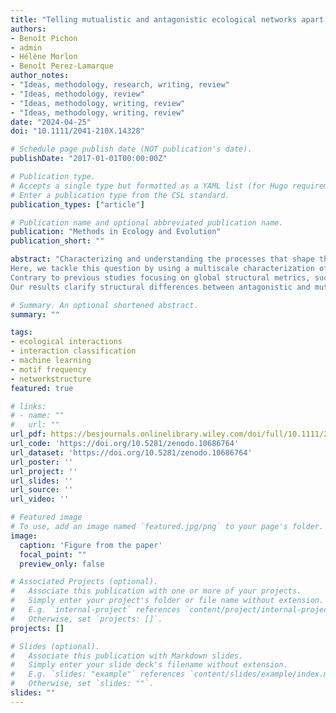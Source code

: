 ```yaml
---
title: "Telling mutualistic and antagonistic ecological networks apart by learning their multiscale structure"
authors:
- Benoît Pichon
- admin
- Hélène Morlon
- Benoît Perez-Lamarque
author_notes:
- "Ideas, methodology, research, writing, review"
- "Ideas, methodology, review"
- "Ideas, methodology, writing, review"
- "Ideas, methodology, writing, review"
date: "2024-04-25"
doi: "10.1111/2041-210X.14328"

# Schedule page publish date (NOT publication's date).
publishDate: "2017-01-01T00:00:00Z"

# Publication type.
# Accepts a single type but formatted as a YAML list (for Hugo requirements).
# Enter a publication type from the CSL standard.
publication_types: ["article"]

# Publication name and optional abbreviated publication name.
publication: "Methods in Ecology and Evolution"
publication_short: ""

abstract: "Characterizing and understanding the processes that shape the structure of ecological networks, which represent who interacts with whom in a community, has many implications in ecology, evolutionary biology and conservation. A highly debated question is whether and how the structure of a bipartite ecological network differs between antagonistic (e.g. herbivory) and mutualistic (e.g. pollination) interaction types.
Here, we tackle this question by using a multiscale characterization of network structure, machine learning tools, and a large database of empirical and simulated bipartite networks.
Contrary to previous studies focusing on global structural metrics, such as nestedness and modularity, which concluded that antagonistic and mutualistic networks cannot be told apart from only their structure, we find that they can be told apart by combining a meso-scale characterization of their structure and supervised machine learning. Motif frequencies appear particularly informative, with an over-representation of densely connected motifs in antagonistic networks and of motifs with asymmetrical specialization in mutualistic networks. These structural properties can be used to predict the type of interaction with relatively good confidence. Beyond this classical mutualism/antagonism dichotomy, we also find significant structural uniqueness linked to specific ecologies (e.g. pollination, parasitism).
Our results clarify structural differences between antagonistic and mutualistic networks and suggest the investigation of the structural uniqueness of specific ecologies as a promising approach for characterizing interactions beyond the coarse antagonistic/mutualistic dichotomy."

# Summary. An optional shortened abstract.
summary: ""

tags:
- ecological interactions
- interaction classification
- machine learning 
- motif frequency
- networkstructure
featured: true

# links:
# - name: ""
#   url: ""
url_pdf: https://besjournals.onlinelibrary.wiley.com/doi/full/10.1111/2041-210X.14328
url_code: 'https://doi.org/10.5281/zenodo.10686764'
url_dataset: 'https://doi.org/10.5281/zenodo.10686764'
url_poster: ''
url_project: ''
url_slides: ''
url_source: ''
url_video: ''

# Featured image
# To use, add an image named `featured.jpg/png` to your page's folder. 
image:
  caption: 'Figure from the paper'
  focal_point: ""
  preview_only: false

# Associated Projects (optional).
#   Associate this publication with one or more of your projects.
#   Simply enter your project's folder or file name without extension.
#   E.g. `internal-project` references `content/project/internal-project/index.md`.
#   Otherwise, set `projects: []`.
projects: []

# Slides (optional).
#   Associate this publication with Markdown slides.
#   Simply enter your slide deck's filename without extension.
#   E.g. `slides: "example"` references `content/slides/example/index.md`.
#   Otherwise, set `slides: ""`.
slides: ""
---
```

